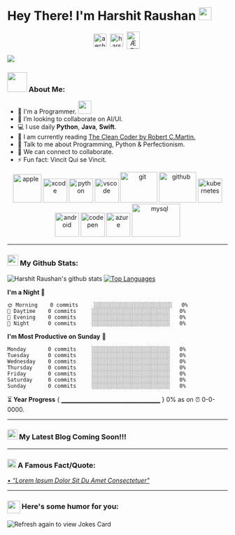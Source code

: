 # Hey There! I'm Harshit Raushan <img src="https://github.com/TheDudeThatCode/TheDudeThatCode/blob/master/Assets/Hi.gif" width="29px">
<p align="center">
<a href="https://twitter.com/aechaare" target="blank"><img align="center" src="https://cdn.jsdelivr.net/npm/simple-icons@3.0.1/icons/twitter.svg" alt="aechaare" height="30" width="30" /></a>&nbsp;
<a href="https://www.linkedin.com/in/harshit-raushan-b407b1213/" target="blank"><img align="center" src="https://cdn.jsdelivr.net/npm/simple-icons@3.0.1/icons/linkedin.svg" alt="harshit-raushan" height="30" width="30" /></a>&nbsp;
<a href="http://discord.com/users/ÆÆ#7413" target="blank"><img align="center" src="https://cdn.jsdelivr.net/npm/simple-icons@3.0.1/icons/discord.svg" alt="ÆÆ#7413" height="40" width="30" /></a>&nbsp;

</p>

![](https://camo.githubusercontent.com/992babdffd8c74a1502de375fbdf7e4d54773242/68747470733a2f2f6d656469612e67697068792e636f6d2f6d656469612f53576f536b4e36447854737a71494b4571762f67697068792e676966)

### <img src="https://github.com/TheDudeThatCode/TheDudeThatCode/blob/master/Assets/Developer.gif" width="45px"> About Me:
- 🏦 I'm a Programmer.
      <img src="https://media.giphy.com/media/WUlplcMpOCEmTGBtBW/giphy.gif" width="30">
- 🌱 I’m looking to collaborate on AI/UI.
- 💻 I use daily **Python**, **Java**, **Swift**.
- 📖 I am currently reading [The Clean Coder by Robert C.Martin.](https://www.amazon.in/Clean-Coder-Conduct-Professional-Programmers-ebook/dp/B0050JLC9Y)
- 💬 Talk to me about Programming, Python & Perfectionism.
- 👯 We can connect to collaborate.
- ⚡ Fun fact: Vincit Qui se Vincit.

<p align="center">
      <img src="https://www.vectorlogo.zone/logos/apple/apple-icon.svg" alt="apple" width="65" height="65"/>
      <img src="https://www.vectorlogo.zone/logos/apple_xcode/apple_xcode-icon.svg" alt="xcode" width="55" height="55"/>
      <img src="https://www.vectorlogo.zone/logos/python/python-icon.svg" alt="python" width="55" height="55"/>
      <img src="https://www.vectorlogo.zone/logos/visualstudio_code/visualstudio_code-icon.svg" alt="vscode" width="55" height="55"/>
      <img src="https://www.vectorlogo.zone/logos/git-scm/git-scm-icon.svg" alt="git" width="85" height="70"/>
      <img src="https://www.vectorlogo.zone/logos/github/github-tile.svg" alt="github" width="85" height="70"/> 
      <img src="https://www.vectorlogo.zone/logos/kubernetes/kubernetes-icon.svg" alt="kubernetes" width="55" height="55"/>
      <img src="https://www.vectorlogo.zone/logos/android/android-icon.svg" alt="android" width="55" height="55"/>
      <img src="https://www.vectorlogo.zone/logos/codepen/codepen-tile.svg" alt="codepen" width="55" height="55"/> 
      <img src="https://www.vectorlogo.zone/logos/microsoft_azure/microsoft_azure-icon.svg" alt="azure" width="55" height="55"/> 
      <img src="https://www.vectorlogo.zone/logos/mysql/mysql-ar21.svg" alt="mysql" width="110" height="75"/> 
</p>

---
### <img src='https://media1.giphy.com/media/du3J3cXyzhj75IOgvA/giphy.gif?cid=ecf05e47x2g034i9pzwtzzsd3xgg2w9nr94t4tflbbgo3008&rid=giphy.gif' width='25px'> My Github Stats:
![Harshit Raushan's github stats](https://github-readme-stats.vercel.app/api?username=HarshitRaushan&show_icons=true&title_color=ffc857&icon_color=8ac926&text_color=daf7dc&bg_color=151515&hide=["stars"])
[![Top Languages](https://github-readme-stats.vercel.app/api/top-langs/?username=HarshitRaushan&layout=compact&text_color=daf7dc&bg_color=151515)](https://github.com/HarshitRaushan/github-readme-stats)

<!--START_SECTION:waka-->
**I'm a Night 🦉** 

```text
🌞 Morning    0 commits     ░░░░░░░░░░░░░░░░░░░░░░░░░   0% 
🌆 Daytime    0 commits     ░░░░░░░░░░░░░░░░░░░░░░░░░   0% 
🌃 Evening    0 commits     ░░░░░░░░░░░░░░░░░░░░░░░░░   0% 
🌙 Night      0 commits     ░░░░░░░░░░░░░░░░░░░░░░░░░   0%

```
**I'm Most Productive on Sunday** 📅 

```text
Monday       0 commits     ░░░░░░░░░░░░░░░░░░░░░░░░░   0% 
Tuesday      0 commits     ░░░░░░░░░░░░░░░░░░░░░░░░░   0% 
Wednesday    0 commits     ░░░░░░░░░░░░░░░░░░░░░░░░░   0% 
Thursday     0 commits     ░░░░░░░░░░░░░░░░░░░░░░░░░   0% 
Friday       0 commits     ░░░░░░░░░░░░░░░░░░░░░░░░░   0% 
Saturday     0 commits     ░░░░░░░░░░░░░░░░░░░░░░░░░   0% 
Sunday       0 commits     ░░░░░░░░░░░░░░░░░░░░░░░░░   0%

```



<!--END_SECTION:waka-->

⏳ **Year Progress** { ▁▁▁▁▁▁▁▁▁▁▁▁▁▁▁▁▁▁▁▁▁ } 0% as on ⏰ 0-0-0000.

---

### <img src = "https://media1.giphy.com/media/JZ40cnfnN11KycrvMF/giphy.gif?cid=ecf05e47a0n3gi1bfqntqmob8g9aid1oyj2wr3ds3mg700bl&rid=giphy.gif" width = 23px> My Latest Blog Coming Soon!!!

---

### <img alt="GIF" src="https://github.com/TheDudeThatCode/TheDudeThatCode/blob/master/Assets/hmm.gif" width="20vw" /> A Famous Fact/Quote:
<a href="https://github.com/marketplace/actions/quote-readme">
<!--STARTS_HERE_QUOTE_README-->
• <i>“Lorem Ipsum Dolor Sit Du Amet Consectetuer"</i>
<!--ENDS_HERE_QUOTE_README-->
</a>

---

### <img align ='center' src='https://media2.giphy.com/media/UQDSBzfyiBKvgFcSTw/giphy.gif?cid=ecf05e47p3cd513axbek3f56ti3jzizq8hincw20jauyyfyw&rid=giphy.gif' width ='29px'> Here's some humor for you:
<img src="https://readme-jokes.vercel.app/api" alt="Refresh again to view Jokes Card" />

